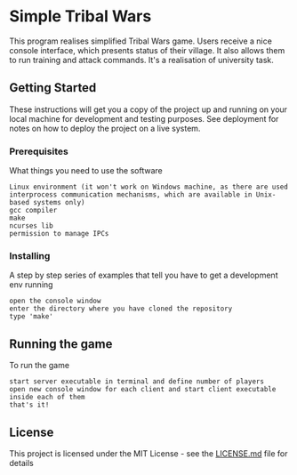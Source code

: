 # Simple Tribal Wars

This program realises simplified Tribal Wars game. Users receive a nice console interface, which presents status of their village. It also allows them to run training and attack commands.
It's a realisation of university task.

## Getting Started

These instructions will get you a copy of the project up and running on your local machine for development and testing purposes. See deployment for notes on how to deploy the project on a live system.

### Prerequisites

What things you need to use the software

```
Linux environment (it won't work on Windows machine, as there are used interprocess communication mechanisms, which are available in Unix-based systems only)
gcc compiler
make
ncurses lib
permission to manage IPCs
```

### Installing

A step by step series of examples that tell you have to get a development env running

```
open the console window
enter the directory where you have cloned the repository
type 'make'
```

## Running the game

To run the game

```
start server executable in terminal and define number of players
open new console window for each client and start client executable inside each of them
that's it!
```

## License

This project is licensed under the MIT License - see the [LICENSE.md](LICENSE.md) file for details